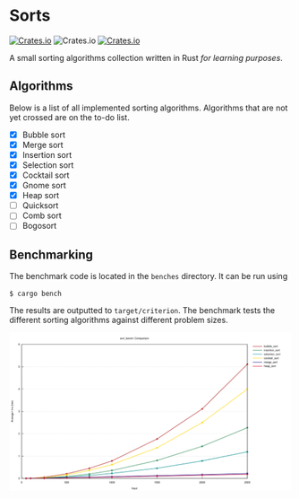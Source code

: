 # Sorts

[![Crates.io](https://img.shields.io/crates/v/sorts.svg)](https://crates.io/crates/sorts)
![Crates.io](https://img.shields.io/crates/l/sorts.svg)
[![Crates.io](https://img.shields.io/crates/d/sorts.svg)](https://crates.io/crates/sorts)

A small sorting algorithms collection written in Rust _for learning purposes_.

## Algorithms
Below is a list of all implemented sorting algorithms. Algorithms that are
not yet crossed are on the to-do list.

- [X] Bubble sort
- [X] Merge sort
- [X] Insertion sort
- [X] Selection sort
- [X] Cocktail sort
- [X] Gnome sort
- [X] Heap sort
- [ ] Quicksort
- [ ] Comb sort
- [ ] Bogosort

## Benchmarking
The benchmark code is located in the `benches` directory. It can be run using

    $ cargo bench

The results are outputted to `target/criterion`. The benchmark tests the
different sorting algorithms against different problem sizes.

![sorting algorithms running times](bench.png)
